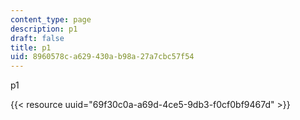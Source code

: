 ```yaml
---
content_type: page
description: p1
draft: false
title: p1
uid: 8960578c-a629-430a-b98a-27a7cbc57f54
---
```

p1

{{< resource uuid="69f30c0a-a69d-4ce5-9db3-f0cf0bf9467d" >}}